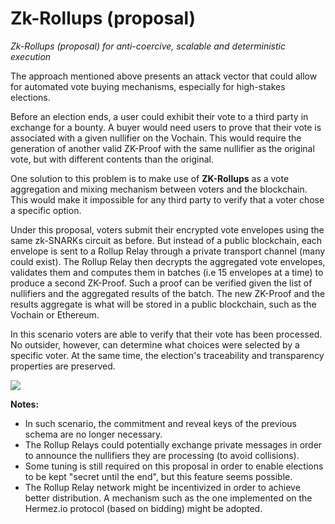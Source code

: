 # Zk-Rollups (proposal)

_Zk-Rollups (proposal) for anti-coercive, scalable and deterministic execution_

The approach mentioned above presents an attack vector that could allow for automated vote buying mechanisms, especially for high-stakes elections.

Before an election ends, a user could exhibit their vote to a third party in exchange for a bounty. A buyer would need users to prove that their vote is associated with a given nullifier on the Vochain. This would require the generation of another valid ZK-Proof with the same nullifier as the original vote, but with different contents than the original.

One solution to this problem is to make use of **ZK-Rollups** as a vote aggregation and mixing mechanism between voters and the blockchain. This would make it impossible for any third party to verify that a voter chose a specific option.

Under this proposal, voters submit their encrypted vote envelopes using the same zk-SNARKs circuit as before. But instead of a public blockchain, each envelope is sent to a Rollup Relay through a private transport channel (many could exist). The Rollup Relay then decrypts the aggregated vote envelopes, validates them and computes them in batches (i.e 15 envelopes at a time) to produce a second ZK-Proof. Such a proof can be verified given the list of nullifiers and the aggregated results of the batch. The new ZK-Proof and the results aggregate is what will be stored in a public blockchain, such as the Vochain or Ethereum.

In this scenario voters are able to verify that their vote has been processed. No outsider, however, can determine what choices were selected by a specific voter. At the same time, the election's traceability and transparency properties are preserved.

![](https://docs.vocdoni.io/zk-rollup-vocdoni.png)

**Notes:**

* In such scenario, the commitment and reveal keys of the previous schema are no longer necessary.
* The Rollup Relays could potentially exchange private messages in order to announce the nullifiers they are processing (to avoid collisions).
* Some tuning is still required on this proposal in order to enable elections to be kept "secret until the end", but this feature seems possible.
* The Rollup Relay network might be incentivized in order to achieve better distribution. A mechanism such as the one implemented on the Hermez.io protocol (based on bidding) might be adopted.
